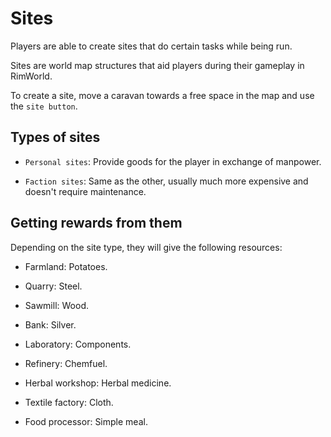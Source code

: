 # Sites
Players are able to create sites that do certain tasks while being run.

Sites are world map structures that aid players during their gameplay in RimWorld.

To create a site, move a caravan towards a free space in the map and use the `site button`.

## Types of sites
* `Personal sites`: Provide goods for the player in exchange of manpower.

* `Faction sites`: Same as the other, usually much more expensive and doesn't require maintenance.

## Getting rewards from them
Depending on the site type, they will give the following resources:
* Farmland: Potatoes.

* Quarry: Steel.

* Sawmill: Wood.

* Bank: Silver.

* Laboratory: Components.

* Refinery: Chemfuel.

* Herbal workshop: Herbal medicine.

* Textile factory: Cloth.

* Food processor: Simple meal.
